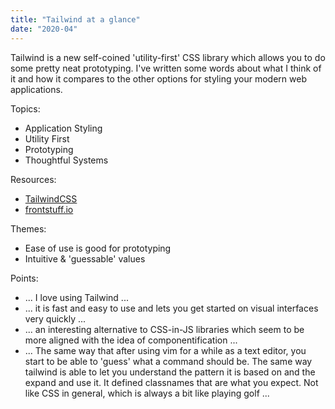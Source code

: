 ```yaml
---
title: "Tailwind at a glance"
date: "2020-04"
---
```


Tailwind is a new self-coined 'utility-first' CSS library which allows you to do some pretty neat prototyping. I've written some words about what I think of it and how it compares to the other options for styling your modern web applications.

Topics: 
  - Application Styling
  - Utility First
  - Prototyping
  - Thoughtful Systems

Resources: 
  - [TailwindCSS](https://tailwindcss.com/)  
  - [frontstuff.io](https://frontstuff.io/in-defense-of-utility-first-css)

Themes:
  - Ease of use is good for prototyping
  - Intuitive & 'guessable' values

Points: 
  - ... I love using Tailwind ...
  - ... it is fast and easy to use and lets you get started on visual interfaces very quickly ...
  - ... an interesting alternative to CSS-in-JS libraries which seem to be more aligned with the idea of componentification ...
  - ... The same way that after using vim for a while as a text editor, you start to be able to 'guess' what a command should be. The same way tailwind is able to let you understand the pattern it is based on and the expand and use it. It defined classnames that are what you expect. Not like CSS in general, which is always a bit like playing golf ...

